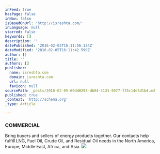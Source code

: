 ```yaml
---
inFeed: true
hasPage: false
inNav: false
isBasedOnUrl: 'http://isreshta.com/'
inLanguage: null
starred: false
keywords: []
description: ''
datePublished: '2016-02-05T16:11:56.134Z'
dateModified: '2016-02-05T16:11:42.599Z'
author: []
title: ''
authors: []
publisher:
  name: isreshta.com
  domain: isreshta.com
  url: null
  favicon: null
sourcePath: _posts/2016-02-05-60dd0293-db04-4131-9077-f35c14e5d1b4.md
published: true
_context: 'http://schema.org'
_type: Article

---
```

### COMMERCIAL

Bring buyers and sellers of 
energy products together. Our contacts help fulfill LNG, Fuel Oil, 
Crude Oil, and Residual Oil needs in the North America, Europe, Middle 
East, Africa, and Asia.                                          ![](http://isreshta.com/images/whatido-contract.jpg)